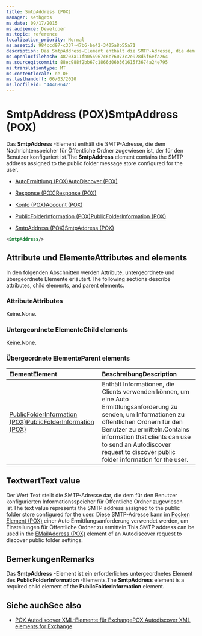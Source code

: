 ```yaml
---
title: SmtpAddress (POX)
manager: sethgros
ms.date: 09/17/2015
ms.audience: Developer
ms.topic: reference
localization_priority: Normal
ms.assetid: 984ccd97-c337-47b6-ba42-3405a8b55a71
description: Das SmtpAddress-Element enthält die SMTP-Adresse, die dem Nachrichtenspeicher für Öffentliche Ordner zugewiesen ist, der für den Benutzer konfiguriert ist.
ms.openlocfilehash: 48703a11fb056967c6c76073c2e928d5f6efa264
ms.sourcegitcommit: 88ec988f2bb67c1866d06b361615f3674a24e795
ms.translationtype: MT
ms.contentlocale: de-DE
ms.lasthandoff: 06/03/2020
ms.locfileid: "44468642"
---
```

# <a name="smtpaddress-pox"></a><span data-ttu-id="537d9-103">SmtpAddress (POX)</span><span class="sxs-lookup"><span data-stu-id="537d9-103">SmtpAddress (POX)</span></span>

<span data-ttu-id="537d9-104">Das **SmtpAddress** -Element enthält die SMTP-Adresse, die dem Nachrichtenspeicher für Öffentliche Ordner zugewiesen ist, der für den Benutzer konfiguriert ist.</span><span class="sxs-lookup"><span data-stu-id="537d9-104">The **SmtpAddress** element contains the SMTP address assigned to the public folder message store configured for the user.</span></span> 
  
- [<span data-ttu-id="537d9-105">AutoErmittlung (POX)</span><span class="sxs-lookup"><span data-stu-id="537d9-105">AutoDiscover (POX)</span></span>](autodiscover-pox.md)
  
- [<span data-ttu-id="537d9-106">Response (POX)</span><span class="sxs-lookup"><span data-stu-id="537d9-106">Response (POX)</span></span>](response-pox.md)
  
- [<span data-ttu-id="537d9-107">Konto (POX)</span><span class="sxs-lookup"><span data-stu-id="537d9-107">Account (POX)</span></span>](account-pox.md)
  
- [<span data-ttu-id="537d9-108">PublicFolderInformation (POX)</span><span class="sxs-lookup"><span data-stu-id="537d9-108">PublicFolderInformation (POX)</span></span>](publicfolderinformation-pox.md)
  
- [<span data-ttu-id="537d9-109">SmtpAddress (POX)</span><span class="sxs-lookup"><span data-stu-id="537d9-109">SmtpAddress (POX)</span></span>](smtpaddress-pox.md)
  
```XML
<SmtpAddress/>
```

## <a name="attributes-and-elements"></a><span data-ttu-id="537d9-110">Attribute und Elemente</span><span class="sxs-lookup"><span data-stu-id="537d9-110">Attributes and elements</span></span>

<span data-ttu-id="537d9-111">In den folgenden Abschnitten werden Attribute, untergeordnete und übergeordnete Elemente erläutert.</span><span class="sxs-lookup"><span data-stu-id="537d9-111">The following sections describe attributes, child elements, and parent elements.</span></span>
  
### <a name="attributes"></a><span data-ttu-id="537d9-112">Attribute</span><span class="sxs-lookup"><span data-stu-id="537d9-112">Attributes</span></span>

<span data-ttu-id="537d9-113">Keine.</span><span class="sxs-lookup"><span data-stu-id="537d9-113">None.</span></span>
  
### <a name="child-elements"></a><span data-ttu-id="537d9-114">Untergeordnete Elemente</span><span class="sxs-lookup"><span data-stu-id="537d9-114">Child elements</span></span>

<span data-ttu-id="537d9-115">Keine.</span><span class="sxs-lookup"><span data-stu-id="537d9-115">None.</span></span>
  
### <a name="parent-elements"></a><span data-ttu-id="537d9-116">Übergeordnete Elemente</span><span class="sxs-lookup"><span data-stu-id="537d9-116">Parent elements</span></span>

|<span data-ttu-id="537d9-117">**Element**</span><span class="sxs-lookup"><span data-stu-id="537d9-117">**Element**</span></span>|<span data-ttu-id="537d9-118">**Beschreibung**</span><span class="sxs-lookup"><span data-stu-id="537d9-118">**Description**</span></span>|
|:-----|:-----|
|[<span data-ttu-id="537d9-119">PublicFolderInformation (POX)</span><span class="sxs-lookup"><span data-stu-id="537d9-119">PublicFolderInformation (POX)</span></span>](publicfolderinformation-pox.md) <br/> |<span data-ttu-id="537d9-120">Enthält Informationen, die Clients verwenden können, um eine Auto Ermittlungsanforderung zu senden, um Informationen zu öffentlichen Ordnern für den Benutzer zu ermitteln.</span><span class="sxs-lookup"><span data-stu-id="537d9-120">Contains information that clients can use to send an Autodiscover request to discover public folder information for the user.</span></span>  <br/> |
   
## <a name="text-value"></a><span data-ttu-id="537d9-121">Textwert</span><span class="sxs-lookup"><span data-stu-id="537d9-121">Text value</span></span>

<span data-ttu-id="537d9-122">Der Wert Text stellt die SMTP-Adresse dar, die dem für den Benutzer konfigurierten Informationsspeicher für Öffentliche Ordner zugewiesen ist.</span><span class="sxs-lookup"><span data-stu-id="537d9-122">The text value represents the SMTP address assigned to the public folder store configured for the user.</span></span> <span data-ttu-id="537d9-123">Diese SMTP-Adresse kann im [Pocken Element (POX)](emailaddress-pox.md) einer Auto Ermittlungsanforderung verwendet werden, um Einstellungen für Öffentliche Ordner zu ermitteln.</span><span class="sxs-lookup"><span data-stu-id="537d9-123">This SMTP address can be used in the [EMailAddress (POX)](emailaddress-pox.md) element of an Autodiscover request to discover public folder settings.</span></span> 
  
## <a name="remarks"></a><span data-ttu-id="537d9-124">Bemerkungen</span><span class="sxs-lookup"><span data-stu-id="537d9-124">Remarks</span></span>

<span data-ttu-id="537d9-125">Das **SmtpAddress** -Element ist ein erforderliches untergeordnetes Element des **PublicFolderInformation** -Elements.</span><span class="sxs-lookup"><span data-stu-id="537d9-125">The **SmtpAddress** element is a required child element of the **PublicFolderInformation** element.</span></span> 
  
## <a name="see-also"></a><span data-ttu-id="537d9-126">Siehe auch</span><span class="sxs-lookup"><span data-stu-id="537d9-126">See also</span></span>

- [<span data-ttu-id="537d9-127">POX Autodiscover XML-Elemente für Exchange</span><span class="sxs-lookup"><span data-stu-id="537d9-127">POX Autodiscover XML elements for Exchange</span></span>](pox-autodiscover-xml-elements-for-exchange.md)

